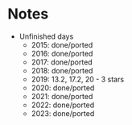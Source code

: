 # Notes

- Unfinished days
  - 2015: done/ported
  - 2016: done/ported
  - 2017: done/ported
  - 2018: done/ported
  - 2019: 13.2, 17.2, 20 - 3 stars
  - 2020: done/ported
  - 2021: done/ported
  - 2022: done/ported
  - 2023: done/ported